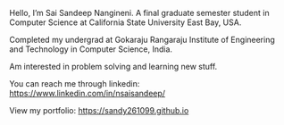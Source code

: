 Hello, I’m Sai Sandeep Nangineni. A final graduate semester student in Computer Science at California State University East Bay, USA.

Completed my undergrad at Gokaraju Rangaraju Institute of Engineering and Technology in Computer Science, India.

Am interested in problem solving and learning new stuff.

You can reach me through linkedin: https://www.linkedin.com/in/nsaisandeep/

View my portfolio: https://sandy261099.github.io
